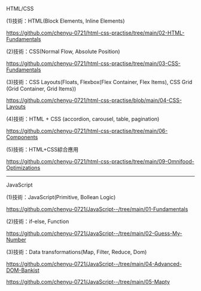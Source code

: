 HTML/CSS

(1)技術：HTML(Block Elements, Inline Elements)

<https://github.com/chenyu-0721/html-css-practise/tree/main/02-HTML-Fundamentals>

(2)技術：CSS(Normal Flow, Absolute Position)

<https://github.com/chenyu-0721/html-css-practise/tree/main/03-CSS-Fundamentals>

(3)技術：CSS Layouts(Floats, Flexbox(Flex Container, Flex Items), CSS Grid (Grid Container, Grid Items))

<https://github.com/chenyu-0721/html-css-practise/blob/main/04-CSS-Layouts>

(4)技術：HTML + CSS (accordion, carousel, table, pagination) 

<https://github.com/chenyu-0721/html-css-practise/tree/main/06-Components>

(5)技術：HTML+CSS綜合應用

<https://github.com/chenyu-0721/html-css-practise/tree/main/09-Omnifood-Optimizations>


***

JavaScript

(1)技術：JavaScript(Primitive, Bollean Logic)

<https://github.com/chenyu-0721/JavaScript--/tree/main/01-Fundamentals>

(2)技術：if-else, Function

<https://github.com/chenyu-0721/JavaScript--/tree/main/02-Guess-My-Number>


(3)技術：Data transformations(Map, Filter, Reduce, Dom)

<https://github.com/chenyu-0721/JavaScript--/tree/main/04-Advanced-DOM-Bankist>

<https://github.com/chenyu-0721/JavaScript--/tree/main/05-Mapty>






